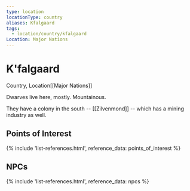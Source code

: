 ```yaml
---
type: location
locationType: country
aliases: Kfalgaard
tags:
  - location/country/kfalgaard
Location: Major Nations
---
```

# K'falgaard
Country, <span class="dataview inline-field"><span class="inline-field-key">Location</span><span class="inline-field-value">[[Major Nations]]</span></span>

Dwarves live here, mostly. Mountainous.

They have a colony in the south -- [[Zilvenmond]] -- which has a mining industry as well.


## Points of Interest
{% include 'list-references.html', reference_data: points_of_interest %}

## NPCs

{% include 'list-references.html', reference_data: npcs %}
